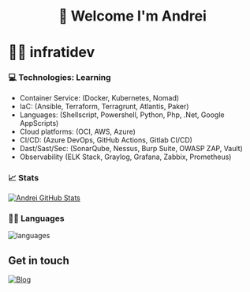 <h1 align="center">
🤝 Welcome I'm Andrei
</h1>

# 👨‍💻 infratidev
### 💻 Technologies: Learning 

* Container Service: (Docker, Kubernetes, Nomad)
* IaC: (Ansible, Terraform, Terragrunt, Atlantis, Paker)
* Languages: (Shellscript, Powershell, Python, Php, .Net, Google AppScripts)
* Cloud platforms: (OCI, AWS, Azure)
* CI/CD: (Azure DevOps, GitHub Actions, Gitlab CI/CD)
* Dast/Sast/Sec: (SonarQube, Nessus, Burp Suite, OWASP ZAP, Vault)
* Observability (ELK Stack, Graylog, Grafana, Zabbix, Prometheus)

### 📈 Stats 
[![Andrei GitHub Stats](https://github-readme-stats.vercel.app/api?username=infratidev&theme=vision-friendly-dark&show_icons=true&include_all_commits=true)](https://github.com/infratidev)

### 👨‍🎓  Languages
![languages](https://github-readme-stats.vercel.app/api/top-langs/?username=infratidev&hide=scss&layout=compact&theme=vision-friendly-dark&title_color=2ED3EA)

## Get in touch
[![Blog](https://img.shields.io/website?down_color=blue&down_message=infrati.dev&label=Blog&logo=ghost&logoColor=green&style=for-the-badge&up_color=blue&up_message=infrati.dev&url=https%3A%2F%2Finfrati.dev)](https://infrati.dev)
